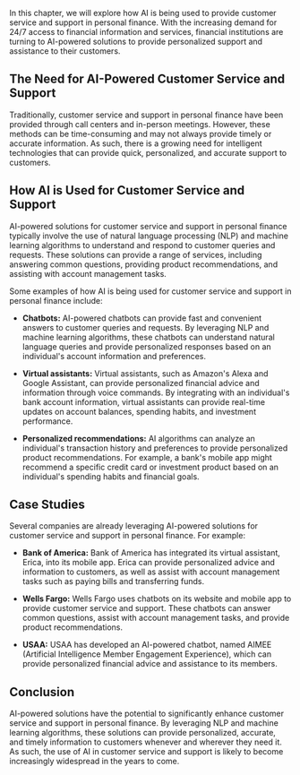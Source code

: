 
In this chapter, we will explore how AI is being used to provide customer service and support in personal finance. With the increasing demand for 24/7 access to financial information and services, financial institutions are turning to AI-powered solutions to provide personalized support and assistance to their customers.

The Need for AI-Powered Customer Service and Support
----------------------------------------------------

Traditionally, customer service and support in personal finance have been provided through call centers and in-person meetings. However, these methods can be time-consuming and may not always provide timely or accurate information. As such, there is a growing need for intelligent technologies that can provide quick, personalized, and accurate support to customers.

How AI is Used for Customer Service and Support
-----------------------------------------------

AI-powered solutions for customer service and support in personal finance typically involve the use of natural language processing (NLP) and machine learning algorithms to understand and respond to customer queries and requests. These solutions can provide a range of services, including answering common questions, providing product recommendations, and assisting with account management tasks.

Some examples of how AI is being used for customer service and support in personal finance include:

* **Chatbots:** AI-powered chatbots can provide fast and convenient answers to customer queries and requests. By leveraging NLP and machine learning algorithms, these chatbots can understand natural language queries and provide personalized responses based on an individual's account information and preferences.

* **Virtual assistants:** Virtual assistants, such as Amazon's Alexa and Google Assistant, can provide personalized financial advice and information through voice commands. By integrating with an individual's bank account information, virtual assistants can provide real-time updates on account balances, spending habits, and investment performance.

* **Personalized recommendations:** AI algorithms can analyze an individual's transaction history and preferences to provide personalized product recommendations. For example, a bank's mobile app might recommend a specific credit card or investment product based on an individual's spending habits and financial goals.

Case Studies
------------

Several companies are already leveraging AI-powered solutions for customer service and support in personal finance. For example:

* **Bank of America:** Bank of America has integrated its virtual assistant, Erica, into its mobile app. Erica can provide personalized advice and information to customers, as well as assist with account management tasks such as paying bills and transferring funds.

* **Wells Fargo:** Wells Fargo uses chatbots on its website and mobile app to provide customer service and support. These chatbots can answer common questions, assist with account management tasks, and provide product recommendations.

* **USAA:** USAA has developed an AI-powered chatbot, named AIMEE (Artificial Intelligence Member Engagement Experience), which can provide personalized financial advice and assistance to its members.

Conclusion
----------

AI-powered solutions have the potential to significantly enhance customer service and support in personal finance. By leveraging NLP and machine learning algorithms, these solutions can provide personalized, accurate, and timely information to customers whenever and wherever they need it. As such, the use of AI in customer service and support is likely to become increasingly widespread in the years to come.
